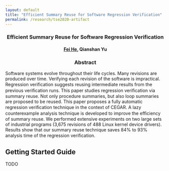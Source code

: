 ```yaml
---
layout: default
title: "Efficient Summary Reuse for Software Regression Verification"
permalink: /research/tse2020-artifact
---
```


### <center> Efficient Summary Reuse for Software Regression Verification </center>

#### <center><a href="https://feihe.github.io/">Fei He</a>, Qianshan Yu</center>

### <center>Abstract</center>

Software systems evolve throughout their life cycles. Many revisions are produced over time. Verifying each revision of the software is impractical. Regression veriﬁcation suggests reusing intermediate results from the previous veriﬁcation runs. This paper studies regression veriﬁcation via summary reuse. Not only procedure summaries, but also loop summaries are proposed to be reused. This paper proposes a fully automatic regression veriﬁcation technique in the context of CEGAR. A lazy counterexample analysis technique is developed to improve the efﬁciency of summary reuse. We performed extensive experiments on two large sets of industrial programs (3,675 revisions of 488 Linux kernel device drivers). Results show that our summary reuse technique saves 84% to 93% analysis time of the regression veriﬁcation.

## Getting Started Guide
TODO
